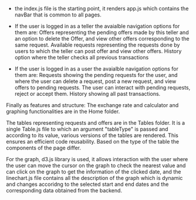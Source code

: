 - the index.js file is the starting point, it renders app.js which contains the navBar that is common to all pages.
- If the user is logged in as a teller the avaialble navigation options for them are: 
Offers representing the pending offers made by this teller and an option to delete the Offer, and view other offers corresponding to the same request.
Available requests representing the requests done by users to which the teller can post offer and view other offers.
History option where the teller checks all previous transactions

- If the user is logged in as a user the avaialble navigation options for them are:
Requests showing the pending requests for the user, and where the user can delete a request, post a new request, and view offers to pending requests. The user can interact with pending requests, reject or accept them.
History showing all past transactions.

Finally as features and structure:
The exchange rate and calculator and graphing functionalities are in the Home folder.

The tables representing requests and offers are in the Tables folder. It is a single Table.js file to which an argument "tableType" is passed and according to its value, various versions of the tables are rendered. This ensures an efficient code reusability. Based on the type of the table the components of the page differ.

For the graph, d3.js library is used, it allows interaction with the user where the user can move the cursor on the graph to check the nearest value and can click on the graph to get the information of the clicked date, and the linechart.js file contains all the description of the graph which is dynamic and changes accoridng to the selected start and end dates and the corresponding data obtained from the backend.






